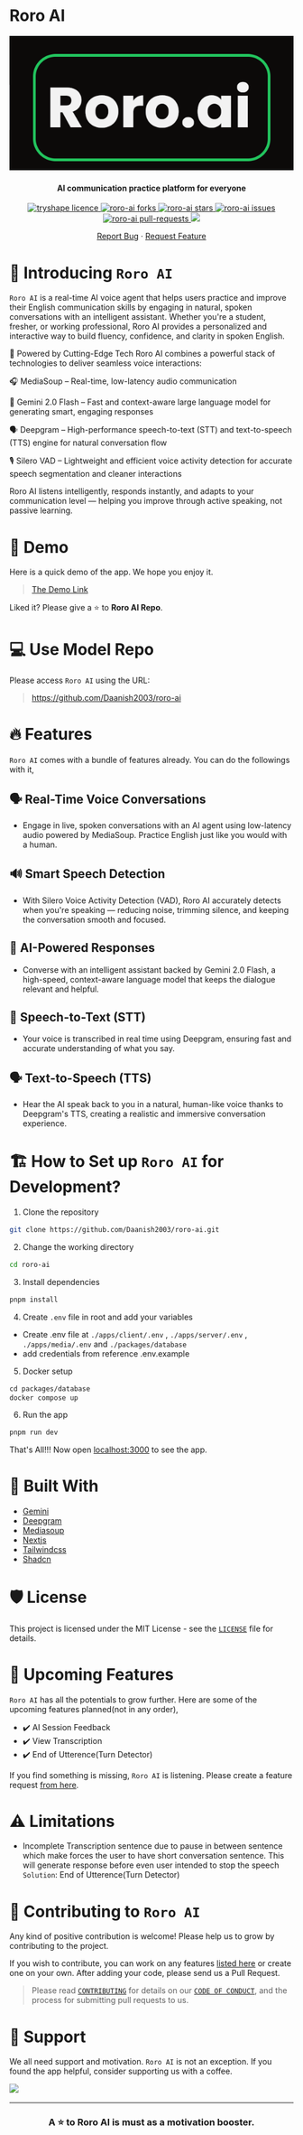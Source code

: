 # Roro AI
<p align="center">
<img src="./logo.png" alt="name"/>
<p/>

<h4 align="center">AI communication practice platform for everyone</h4>

<p align="center">
<a href="https://github.com/Daanish2003/roro-ai/blob/master/LICENSE" target="blank">
<img src="https://img.shields.io/github/license/Daanish2003/roro-ai?style=flat-square" alt="tryshape licence" />
</a>
<a href="https://github.com/Daanish2003/roro-ai/fork" target="blank">
<img src="https://img.shields.io/github/forks/Daanish2003/roro-ai?style=flat-square" alt="roro-ai forks"/>
</a>
<a href="https://github.com/Daanish2003/roro-ai/stargazers" target="blank">
<img src="https://img.shields.io/github/stars/Daanish2003/roro-ai?style=flat-square" alt="roro-ai stars"/>
</a>
<a href="https://github.com/Daanish2003/roro-ai/issues" target="blank">
<img src="https://img.shields.io/github/issues/Daanish2003/roro-ai?style=flat-square" alt="roro-ai issues"/>
</a>
<a href="https://github.com/Daanish2003/roro-ai/pulls" target="blank">
<img src="https://img.shields.io/github/issues-pr/Daanish2003/roro-ai?style=flat-square" alt="roro-ai pull-requests"/>
</a>
<a href="https://twitter.com/intent/tweet?text=👋%20Check%20this%20amazing%20repo%20https://github.com/Daanish2003/roro-ai,%20created%20by%20@Daannish2003%20and%20friends%0A%0A%23DEVCommunity%20%23100DaysOfCode"><img src="https://img.shields.io/twitter/url?label=Share%20on%20Twitter&style=social&url=https%3A%2F%2Fgithub.com%2FDaanish2003%2Froro-ai"></a>

<p align="center">
    <a href="https://github.com/Daanish2003/roro-ai/issues/new/choose">Report Bug</a>
    ·
    <a href="https://github.com/Daanish2003/roro-ai/issues/new/choose">Request Feature</a>
</p>

# 👋 Introducing `Roro AI`
`Roro AI` is a real-time AI voice agent that helps users practice and improve their English communication skills by engaging in natural, spoken conversations with an intelligent assistant. Whether you're a student, fresher, or working professional, Roro AI provides a personalized and interactive way to build fluency, confidence, and clarity in spoken English.

🚀 Powered by Cutting-Edge Tech
Roro AI combines a powerful stack of technologies to deliver seamless voice interactions:

🎧 MediaSoup – Real-time, low-latency audio communication

🧠 Gemini 2.0 Flash – Fast and context-aware large language model for generating smart, engaging responses

🗣️ Deepgram – High-performance speech-to-text (STT) and text-to-speech (TTS) engine for natural conversation flow

🎙️ Silero VAD – Lightweight and efficient voice activity detection for accurate speech segmentation and cleaner interactions

Roro AI listens intelligently, responds instantly, and adapts to your communication level — helping you improve through active speaking, not passive learning.

# 🚀 Demo
Here is a quick demo of the app. We hope you enjoy it.

> [The Demo Link](https://roro-ai.com)

Liked it? Please give a ⭐️ to <b>Roro AI Repo</b>.

# 💻 Use Model Repo
Please access `Roro AI` using the URL:

> https://github.com/Daanish2003/roro-ai

# 🔥 Features
`Roro AI` comes with a bundle of features already. You can do the followings with it,

## 🗣️ Real-Time Voice Conversations
 - Engage in live, spoken conversations with an AI agent using low-latency audio powered by MediaSoup. Practice English just like you would with a human.

## 🔊 Smart Speech Detection
- With Silero Voice Activity Detection (VAD), Roro AI accurately detects when you're speaking — reducing noise, trimming silence, and keeping the conversation smooth and focused.

## 🧠 AI-Powered Responses
- Converse with an intelligent assistant backed by Gemini 2.0 Flash, a high-speed, context-aware language model that keeps the dialogue relevant and helpful.

## 🎤 Speech-to-Text (STT)
- Your voice is transcribed in real time using Deepgram, ensuring fast and accurate understanding of what you say.

## 🗣️ Text-to-Speech (TTS)
- Hear the AI speak back to you in a natural, human-like voice thanks to Deepgram's TTS, creating a realistic and immersive conversation experience.

# 🏗️ How to Set up `Roro AI` for Development?

1. Clone the repository

```bash
git clone https://github.com/Daanish2003/roro-ai.git
```

2. Change the working directory

```bash
cd roro-ai
```

3. Install dependencies

```bash
pnpm install
```

4. Create `.env` file in root and add your variables
- Create .env file at `./apps/client/.env` , `./apps/server/.env` , `./apps/media/.env` and `./packages/database`
- add credentials from reference .env.example

5. Docker setup
```
cd packages/database
docker compose up
```

6. Run the app

```bash
pnpm run dev
```

That's All!!! Now open [localhost:3000](http://localhost:3000/) to see the app.

# 🍔 Built With
- [Gemini](https://gemini.google.com)
- [Deepgram](https://deepgram.com)
- [Mediasoup](https://mediasoup.org)
- [Nextjs](https://nextjs.org)
- [Tailwindcss](https://tailwindcss.com/)
- [Shadcn](https://ui.shadcn.com)

# 🛡️ License
This project is licensed under the MIT License - see the [`LICENSE`](LICENSE) file for details.

# 🦄 Upcoming Features
`Roro AI` has all the potentials to grow further. Here are some of the upcoming features planned(not in any order),

- ✔️ AI Session Feedback
- ✔️ View Transcription
- ✔️ End of Utterence(Turn Detector)

If you find something is missing, `Roro AI` is listening. Please create a feature request [from here](https://github.com/Daanish2003/roro-ai/issues/new/choose).

# ⚠️ Limitations
* Incomplete Transcription sentence due to pause in between sentence which make forces the user to have short conversation sentence. This will generate response before even user intended to stop the speech
`Solution`: End of Utterence(Turn Detector)

# 🤝 Contributing to `Roro AI`
Any kind of positive contribution is welcome! Please help us to grow by contributing to the project.

If you wish to contribute, you can work on any features [listed here](https://github.com/Daanish2003/roro-ai#-upcoming-features) or create one on your own. After adding your code, please send us a Pull Request.

> Please read [`CONTRIBUTING`](CONTRIBUTING.md) for details on our [`CODE OF CONDUCT`](CODE_OF_CONDUCT.md), and the process for submitting pull requests to us.

# 🙏 Support

We all need support and motivation. `Roro AI` is not an exception. If you found the app helpful, consider supporting us with a coffee.

<a href="https://buymeacoffee.com/daanish2003">
    <img src="https://cdn.buymeacoffee.com/buttons/v2/default-yellow.png" height="50px">
</a>

---

<h3 align="center">
A ⭐️ to <b>Roro AI</b> is must as a motivation booster.
</h3>

  
